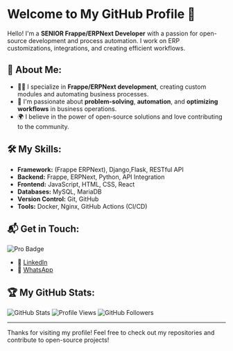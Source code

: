 # Welcome to My GitHub Profile 👋

Hello! I'm a **SENIOR Frappe/ERPNext Developer** with a passion for open-source development and process automation. I work on ERP customizations, integrations, and creating efficient workflows.

## 🚀 About Me:
- 👨‍💻 I specialize in **Frappe/ERPNext development**, creating custom modules and automating business processes.
- 🔧 I'm passionate about **problem-solving**, **automation**, and **optimizing workflows** in business operations.
- 🌍 I believe in the power of open-source solutions and love contributing to the community.

## 🛠️ My Skills:
- **Framework:** (Frappe ERPNext), Django,Flask, RESTful API
- **Backend:** Frappe, ERPNext, Python, API Integration
- **Frontend:** JavaScript, HTML, CSS, React 
- **Databases:** MySQL, MariaDB
- **Version Control:** Git, GitHub
- **Tools:** Docker, Nginx, GitHub Actions (CI/CD)

## 📬 Get in Touch:
![Pro Badge](https://img.shields.io/badge/Pro-Achiever-blue?style=for-the-badge&logo=star&logoColor=white)
- 💼 [LinkedIn](http://linkedin.com/in/ahmed-abukhatwa-641a76251)
- 📱 [WhatsApp](https://wa.me/201010871072)


## 🏆 My GitHub Stats: 

![GitHub Stats](https://github-readme-stats.vercel.app/api?username=AhmedAbokhatwa&show_icons=true&count_private=true&hide_title=true&theme=radical)
![Profile Views](https://komarev.com/ghpvc/?username=AhmedAbokhatwa&color=blue)
![GitHub Followers](https://img.shields.io/github/followers/AhmedAbokhatwa?label=Followers&style=social)

---

Thanks for visiting my profile! Feel free to check out my repositories and contribute to open-source projects!

